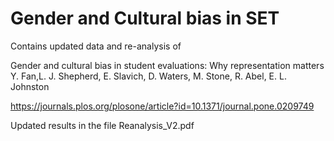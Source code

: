 # Gender and Cultural bias in SET
Contains updated data and re-analysis of 

Gender and cultural bias in student evaluations: Why representation matters
Y. Fan,L. J. Shepherd, E. Slavich, D. Waters, M. Stone, R. Abel, E. L. Johnston

https://journals.plos.org/plosone/article?id=10.1371/journal.pone.0209749

Updated results in the file Reanalysis_V2.pdf


